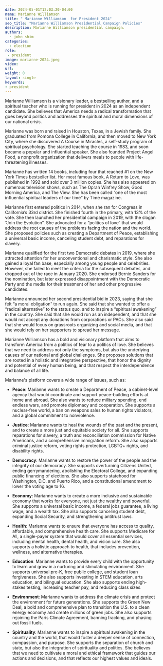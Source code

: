 ```yaml
---
date: 2024-05-01T12:03:20-04:00
name: Marianne Williamson 
title: " Marianne Williamson  for President 2024"
seo_title: "Marianne Williamson Presidential Campaign Policies"
description: Marianne Williamson presidential campaign.
authors:
  - john shim
categories:
  - election
role:
 - president
image: marianne-2024.jpeg
video:
url: 
weight: 0
layout: single
keywords:
- president
---
```


Marianne Williamson is a visionary leader, a bestselling author, and a spiritual teacher who is running for president in 2024 as an independent candidate. She believes that America needs a radical transformation that goes beyond politics and addresses the spiritual and moral dimensions of our national crisis.

Marianne was born and raised in Houston, Texas, in a Jewish family. She graduated from Pomona College in California, and then moved to New York City, where she discovered A Course in Miracles, a self-study program of spiritual psychology. She started teaching the course in 1983, and soon became a popular and influential speaker. She also founded Project Angel Food, a nonprofit organization that delivers meals to people with life-threatening illnesses.

Marianne has written 14 books, including four that reached #1 on the New York Times bestseller list. Her most famous book, A Return to Love, was published in 1992 and sold over 3 million copies. She has also appeared on numerous television shows, such as The Oprah Winfrey Show, Good Morning America, and The View. She has been called “one of the most influential spiritual leaders of our time” by Time magazine.

Marianne first entered politics in 2014, when she ran for Congress in California’s 33rd district. She finished fourth in the primary, with 13% of the vote. She then launched her presidential campaign in 2019, with the slogan “Join the Evolution”. She advocated for a “politics of love” that would address the root causes of the problems facing the nation and the world. She proposed policies such as creating a Department of Peace, establishing a universal basic income, canceling student debt, and reparations for slavery.

Marianne qualified for the first two Democratic debates in 2019, where she attracted attention for her unconventional and charismatic style. She also gained a loyal fan base, especially among young people and celebrities. However, she failed to meet the criteria for the subsequent debates, and dropped out of the race in January 2020. She endorsed Bernie Sanders for the nomination, but later expressed disappointment with the Democratic Party and the media for their treatment of her and other progressive candidates.

Marianne announced her second presidential bid in 2023, saying that she felt “a moral obligation” to run again. She said that she wanted to offer a “radical alternative” to the status quo, and to inspire a “spiritual awakening” in the country. She said that she would run as an independent, and that she would not accept any donations from corporations or PACs. She also said that she would focus on grassroots organizing and social media, and that she would rely on her supporters to spread her message.

Marianne Williamson has a bold and visionary platform that aims to transform America from a politics of fear to a politics of love. She believes that we need to address not only the symptoms, but also the underlying causes of our national and global challenges. She proposes solutions that are rooted in a holistic and integrative perspective, that honor the dignity and potential of every human being, and that respect the interdependence and balance of all life.

Marianne's platform covers a wide range of issues, such as:

- **Peace**: Marianne wants to create a Department of Peace, a cabinet-level agency that would coordinate and support peace-building efforts at home and abroad. She also wants to reduce military spending, end endless wars, and promote diplomacy and cooperation. She supports a nuclear-free world, a ban on weapons sales to human rights violators, and a global commitment to nonviolence.

- **Justice**: Marianne wants to heal the wounds of the past and the present, and to create a more just and equitable society for all. She supports reparations for slavery, a truth and reconciliation commission for Native Americans, and a comprehensive immigration reform. She also supports criminal justice reform, voting rights protection, LGBTQ+ rights, and disability rights.

- **Democracy**: Marianne wants to restore the power of the people and the integrity of our democracy. She supports overturning Citizens United, ending gerrymandering, abolishing the Electoral College, and expanding public financing of elections. She also supports statehood for Washington, D.C. and Puerto Rico, and a constitutional amendment to lower the voting age to 16.

- **Economy**: Marianne wants to create a more inclusive and sustainable economy that works for everyone, not just the wealthy and powerful. She supports a universal basic income, a federal jobs guarantee, a living wage, and a wealth tax. She also supports canceling student debt, expanding Social Security, and strengthening antitrust laws.

- **Health**: Marianne wants to ensure that everyone has access to quality, affordable, and comprehensive health care. She supports Medicare for All, a single-payer system that would cover all essential services, including mental health, dental health, and vision care. She also supports a holistic approach to health, that includes prevention, wellness, and alternative therapies.

- **Education**: Marianne wants to provide every child with the opportunity to learn and grow in a nurturing and stimulating environment. She supports universal pre-K, free public college, and student loan forgiveness. She also supports investing in STEM education, arts education, and bilingual education. She also supports ending high-stakes testing, increasing teacher pay, and reducing class sizes.

- **Environment**: Marianne wants to address the climate crisis and protect the environment for future generations. She supports the Green New Deal, a bold and comprehensive plan to transition the U.S. to a clean energy economy and create millions of green jobs. She also supports rejoining the Paris Climate Agreement, banning fracking, and phasing out fossil fuels.

- **Spirituality**: Marianne wants to inspire a spiritual awakening in the country and the world, that would foster a deeper sense of connection, compassion, and purpose. She supports the separation of church and state, but also the integration of spirituality and politics. She believes that we need to cultivate a moral and ethical framework that guides our actions and decisions, and that reflects our highest values and ideals.